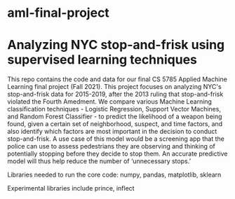 # aml-final-project

# Analyzing NYC stop-and-frisk using supervised learning techniques 

This repo contains the code and data for our final CS 5785 Applied Machine Learning final project (Fall 2021). This project focuses on analyzing NYC's stop-and-frisk data for 2015-2019, after the 2013 ruling that stop-and-frisk violated the Fourth Amedment. We compare various Machine Learning classification techniques - Logistic Regression, Support Vector Machines, and Random Forest Classifier - to predict the likelihood of a weapon being found, given a certain set of neighborhood, suspect, and time factors, and also identify which factors are most important in the decision to conduct stop-and-frisk. A use case of this model would be a screening app that the police can use to assess pedestrians they are observing and thinking of potentially stopping before they decide to stop them. An accurate predictive model will thus help reduce the number of ‘unnecessary stops.’   

Libraries needed to run the core code: numpy, pandas, matplotlib, sklearn

Experimental libraries include prince, inflect
